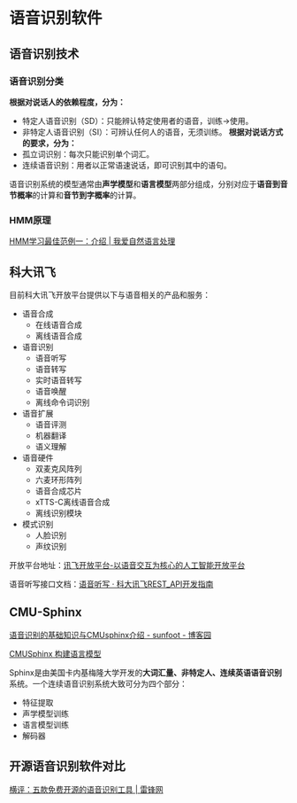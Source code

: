 # 语音识别软件
## 语音识别技术
### 语音识别分类
**根据对说话人的依赖程度，分为：**
- 特定人语音识别（SD）：只能辨认特定使用者的语音，训练→使用。
- 非特定人语音识别（SI）：可辨认任何人的语音，无须训练。
**根据对说话方式的要求，分为：**
- 孤立词识别：每次只能识别单个词汇。
- 连续语音识别：用者以正常语速说话，即可识别其中的语句。

语音识别系统的模型通常由**声学模型**和**语言模型**两部分组成，分别对应于**语音到音节概率**的计算和**音节到字概率**的计算。
### HMM原理
[HMM学习最佳范例一：介绍 | 我爱自然语言处理](http://www.52nlp.cn/hmm-learn-best-practices-one-introduction)

## 科大讯飞
目前科大讯飞开放平台提供以下与语音相关的产品和服务：
- 语音合成
	- 在线语音合成
	- 离线语音合成
- 语音识别
	- 语音听写
	- 语音转写
	- 实时语音转写
	- 语音唤醒
	- 离线命令词识别
- 语音扩展
	- 语音评测
	- 机器翻译
	- 语义理解
- 语音硬件
	- 双麦克风阵列
	- 六麦环形阵列
	- 语音合成芯片
	- xTTS-C离线语音合成
	- 离线识别模块
- 模式识别
	- 人脸识别
	- 声纹识别

开放平台地址：[讯飞开放平台-以语音交互为核心的人工智能开放平台](https://www.xfyun.cn/?ch=bdpp)

语音听写接口文档：[语音听写 · 科大讯飞REST_API开发指南](https://doc.xfyun.cn/rest_api/%E8%AF%AD%E9%9F%B3%E5%90%AC%E5%86%99.html)
## CMU-Sphinx
[语音识别的基础知识与CMUsphinx介绍 - sunfoot - 博客园](https://www.cnblogs.com/qiuhong/articles/3661546.html)

[CMUSphinx 构建语言模型](https://blog.csdn.net/x_r_su/article/details/53032589)

Sphinx是由美国卡内基梅隆大学开发的**大词汇量、非特定人、连续英语语音识别**系统。一个连续语音识别系统大致可分为四个部分：
- 特征提取
- 声学模型训练
- 语言模型训练
- 解码器

## 开源语音识别软件对比
[横评：五款免费开源的语音识别工具 | 雷锋网](https://www.leiphone.com/news/201703/RccQRMCqbgxnFFS3.html)
